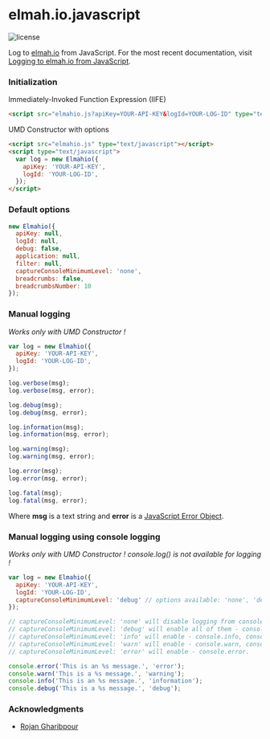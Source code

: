# elmah.io.javascript
![license](https://img.shields.io/hexpm/l/plug.svg?style=flat-square)

Log to [elmah.io](https://elmah.io) from JavaScript. For the most recent documentation, visit [Logging to elmah.io from JavaScript](https://docs.elmah.io/logging-to-elmah-io-from-javascript/).

### Initialization

Immediately-Invoked Function Expression (IIFE)
```html
<script src="elmahio.js?apiKey=YOUR-API-KEY&logId=YOUR-LOG-ID" type="text/javascript"></script>
```

UMD Constructor with options
```html
<script src="elmahio.js" type="text/javascript"></script>
<script type="text/javascript">
  var log = new Elmahio({
    apiKey: 'YOUR-API-KEY',
    logId: 'YOUR-LOG-ID',
  });
</script>
```


### Default options
```javascript
new Elmahio({
  apiKey: null,
  logId: null,
  debug: false,
  application: null,
  filter: null,
  captureConsoleMinimumLevel: 'none',
  breadcrumbs: false,
  breadcrumbsNumber: 10
});
```

### Manual logging
*Works only with UMD Constructor !*
```javascript
var log = new Elmahio({
  apiKey: 'YOUR-API-KEY',
  logId: 'YOUR-LOG-ID',
});

log.verbose(msg);
log.verbose(msg, error);

log.debug(msg);
log.debug(msg, error);

log.information(msg);
log.information(msg, error);

log.warning(msg);
log.warning(msg, error);

log.error(msg);
log.error(msg, error);

log.fatal(msg);
log.fatal(msg, error);
```
Where __msg__ is a text string and __error__ is a [JavaScript Error Object](https://developer.mozilla.org/en-US/docs/Web/JavaScript/Reference/Global_Objects/Error).

### Manual logging using console logging
*Works only with UMD Constructor !
console.log() is not available for logging !*
```javascript
var log = new Elmahio({
  apiKey: 'YOUR-API-KEY',
  logId: 'YOUR-LOG-ID',
  captureConsoleMinimumLevel: 'debug' // options available: 'none', 'debug', 'info', 'warn', 'error'
});

// captureConsoleMinimumLevel: 'none' will disable logging from console;
// captureConsoleMinimumLevel: 'debug' will enable all of them - console.debug, console.info, console.warn, console.error;
// captureConsoleMinimumLevel: 'info' will enable - console.info, console.warn, console.error;
// captureConsoleMinimumLevel: 'warn' will enable - console.warn, console.error;
// captureConsoleMinimumLevel: 'error' will enable - console.error.

console.error('This is an %s message.', 'error');
console.warn('This is a %s message.', 'warning');
console.info('This is an %s message.', 'information');
console.debug('This is a %s message.', 'debug');
```


### Acknowledgments

* [Rojan Gharibpour](https://github.com/Sojaner)
